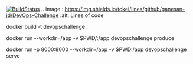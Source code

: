 [![BuildStatus](https://travis-ci.com/ganesan-jd/DevOps-Challenge.svg?branch=main)](https://travis-ci.com/ganesan-jd/DevOps-Challenge)
.. image:: https://img.shields.io/tokei/lines/github/ganesan-jd/DevOps-Challenge   :alt: Lines of code

docker build -t devopschallenge .

docker run --workdir=/app -v $PWD/:/app devopschallenge produce

docker run -p 8000:8000 --workdir=/app -v $PWD:/app devopschallenge serve

